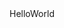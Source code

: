 <!DOCTYPE HTML>
<html>
<head>
<meta charset="UTF-8" />
<title>戎永超简历！</title>
</head>
<body>
<a>HelloWorld</a>

</body>

</html>
